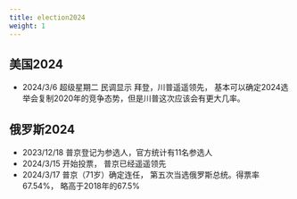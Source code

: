 ```yaml
---
title: election2024
weight: 1
---
```


## 美国2024

- 2024/3/6 超级星期二 民调显示 拜登，川普遥遥领先， 基本可以确定2024选举会复制2020年的竞争态势，但是川普这次应该会有更大几率。

## 俄罗斯2024

- 2023/12/18 普京登记为参选人，官方统计有11名参选人
- 2024/3/15 开始投票， 普京已经遥遥领先
- 2024/3/17 普京（71岁）确定连任， 第五次当选俄罗斯总统。得票率67.54%， 略高于2018年的67.5%
